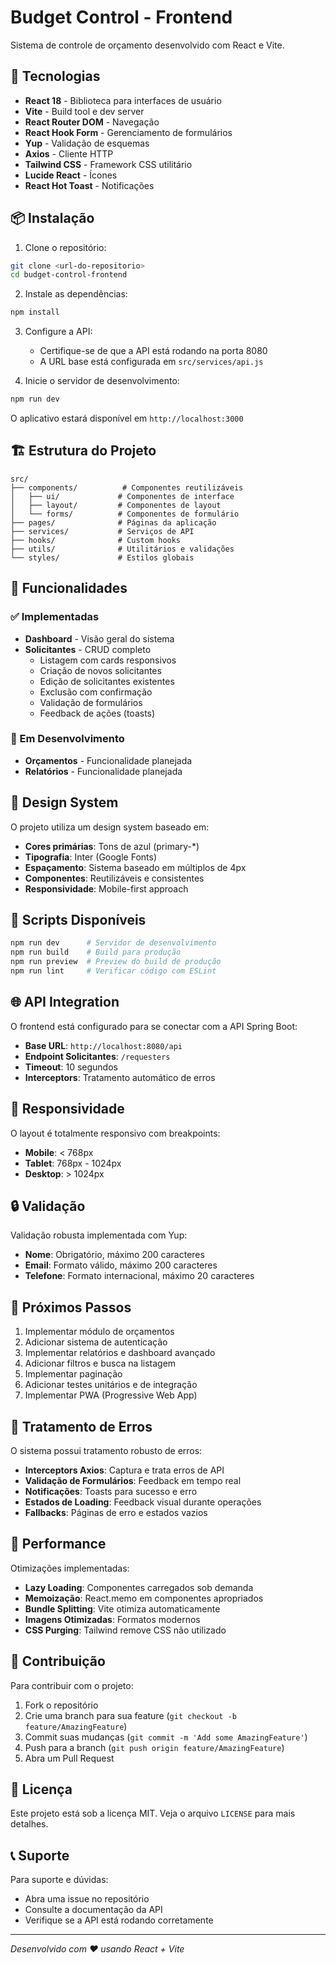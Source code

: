 # Budget Control - Frontend

Sistema de controle de orçamento desenvolvido com React e Vite.

## 🚀 Tecnologias

- **React 18** - Biblioteca para interfaces de usuário
- **Vite** - Build tool e dev server
- **React Router DOM** - Navegação
- **React Hook Form** - Gerenciamento de formulários
- **Yup** - Validação de esquemas
- **Axios** - Cliente HTTP
- **Tailwind CSS** - Framework CSS utilitário
- **Lucide React** - Ícones
- **React Hot Toast** - Notificações

## 📦 Instalação

1. Clone o repositório:
```bash
git clone <url-do-repositorio>
cd budget-control-frontend
```

2. Instale as dependências:
```bash
npm install
```

3. Configure a API:
   - Certifique-se de que a API está rodando na porta 8080
   - A URL base está configurada em `src/services/api.js`

4. Inicie o servidor de desenvolvimento:
```bash
npm run dev
```

O aplicativo estará disponível em `http://localhost:3000`

## 🏗️ Estrutura do Projeto

```
src/
├── components/          # Componentes reutilizáveis
│   ├── ui/             # Componentes de interface
│   ├── layout/         # Componentes de layout
│   └── forms/          # Componentes de formulário
├── pages/              # Páginas da aplicação
├── services/           # Serviços de API
├── hooks/              # Custom hooks
├── utils/              # Utilitários e validações
└── styles/             # Estilos globais
```

## 🎯 Funcionalidades

### ✅ Implementadas
- **Dashboard** - Visão geral do sistema
- **Solicitantes** - CRUD completo
  - Listagem com cards responsivos
  - Criação de novos solicitantes
  - Edição de solicitantes existentes
  - Exclusão com confirmação
  - Validação de formulários
  - Feedback de ações (toasts)

### 🔄 Em Desenvolvimento
- **Orçamentos** - Funcionalidade planejada
- **Relatórios** - Funcionalidade planejada

## 🎨 Design System

O projeto utiliza um design system baseado em:
- **Cores primárias**: Tons de azul (primary-*)
- **Tipografia**: Inter (Google Fonts)
- **Espaçamento**: Sistema baseado em múltiplos de 4px
- **Componentes**: Reutilizáveis e consistentes
- **Responsividade**: Mobile-first approach

## 🔧 Scripts Disponíveis

```bash
npm run dev      # Servidor de desenvolvimento
npm run build    # Build para produção
npm run preview  # Preview do build de produção
npm run lint     # Verificar código com ESLint
```

## 🌐 API Integration

O frontend está configurado para se conectar com a API Spring Boot:
- **Base URL**: `http://localhost:8080/api`
- **Endpoint Solicitantes**: `/requesters`
- **Timeout**: 10 segundos
- **Interceptors**: Tratamento automático de erros

## 📱 Responsividade

O layout é totalmente responsivo com breakpoints:
- **Mobile**: < 768px
- **Tablet**: 768px - 1024px
- **Desktop**: > 1024px

## 🔒 Validação

Validação robusta implementada com Yup:
- **Nome**: Obrigatório, máximo 200 caracteres
- **Email**: Formato válido, máximo 200 caracteres
- **Telefone**: Formato internacional, máximo 20 caracteres

## 🎯 Próximos Passos

1. Implementar módulo de orçamentos
2. Adicionar sistema de autenticação
3. Implementar relatórios e dashboard avançado
4. Adicionar filtros e busca na listagem
5. Implementar paginação
6. Adicionar testes unitários e de integração
7. Implementar PWA (Progressive Web App)

## 🐛 Tratamento de Erros

O sistema possui tratamento robusto de erros:
- **Interceptors Axios**: Captura e trata erros de API
- **Validação de Formulários**: Feedback em tempo real
- **Notificações**: Toasts para sucesso e erro
- **Estados de Loading**: Feedback visual durante operações
- **Fallbacks**: Páginas de erro e estados vazios

## 🚀 Performance

Otimizações implementadas:
- **Lazy Loading**: Componentes carregados sob demanda
- **Memoização**: React.memo em componentes apropriados
- **Bundle Splitting**: Vite otimiza automaticamente
- **Imagens Otimizadas**: Formatos modernos
- **CSS Purging**: Tailwind remove CSS não utilizado

## 🤝 Contribuição

Para contribuir com o projeto:

1. Fork o repositório
2. Crie uma branch para sua feature (`git checkout -b feature/AmazingFeature`)
3. Commit suas mudanças (`git commit -m 'Add some AmazingFeature'`)
4. Push para a branch (`git push origin feature/AmazingFeature`)
5. Abra um Pull Request

## 📄 Licença

Este projeto está sob a licença MIT. Veja o arquivo `LICENSE` para mais detalhes.

## 📞 Suporte

Para suporte e dúvidas:
- Abra uma issue no repositório
- Consulte a documentação da API
- Verifique se a API está rodando corretamente

---

*Desenvolvido com ❤️ usando React + Vite*
